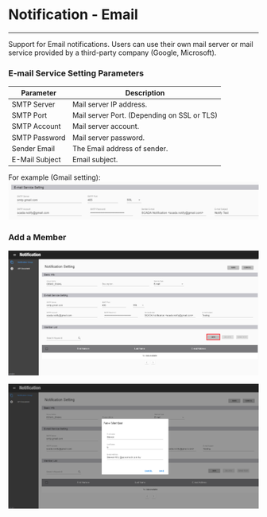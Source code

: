 # Notification - Email

---

Support for Email notifications. Users can use their own mail server or mail service provided by a third-party company \(Google, Microsoft\).

### E-mail Service Setting Parameters

| Parameter | Description |
| --- | --- |
| SMTP Server | Mail server IP address. |
| SMTP Port | Mail server Port. \(Depending on SSL or TLS\) |
| SMTP Account | Mail server account. |
| SMTP Password | Mail server password. |
| Sender Email | The Email address of sender. |
| E-Mail Subject | Email subject. |



For example \(Gmail setting\):  
![](/assets/email_setting_gmail.png)

### Add a Member

![](/assets/email_add_member1.png)

![](/assets/email_add_member2.png)


